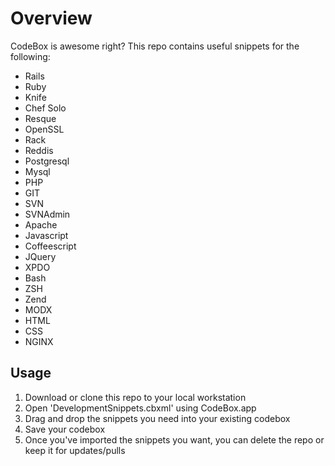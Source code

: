 # Overview

CodeBox is awesome right?
This repo contains useful snippets for the following:

* Rails
* Ruby
* Knife
* Chef Solo
* Resque
* OpenSSL
* Rack
* Reddis
* Postgresql
* Mysql
* PHP
* GIT
* SVN
* SVNAdmin
* Apache
* Javascript
* Coffeescript
* JQuery
* XPDO
* Bash
* ZSH
* Zend
* MODX
* HTML
* CSS
* NGINX

## Usage

1. Download or clone this repo to your local workstation
2. Open 'DevelopmentSnippets.cbxml' using CodeBox.app
3. Drag and drop the snippets you need into your existing codebox
4. Save your codebox
5. Once you've imported the snippets you want, you can delete the repo or keep it for updates/pulls
